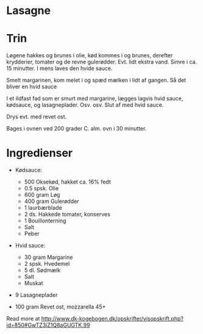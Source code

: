 <link id="linkstyle" rel="stylesheet" href="foghorn.css">
<meta http-equiv="Content-Type" content="text/html;charset=UTF-8">


Lasagne
=======

# Trin

Løgene hakkes og brunes i olie, kød kommes i og brunes, derefter krydderier,
tomater og de revne gulerødder. Evt. lidt ekstra vand. Simre i ca. 15 minutter.
I mens laves den hvide sauce.

Smelt margarinen, kom melet i og spæd mælken i lidt af gangen. Så det bliver en
hvid sauce

I et ildfast fad som er smurt med margarine, lægges lagvis hvid sauce, kødsauce,
og lasagneplader. Osv. osv. Slut af med hvid sauce.

Drys evt. med revet ost.

Bages i ovnen ved 200 grader C. alm. ovn i 30 minutter.


# Ingredienser
* Kødsauce:
    * 500	Oksekød, hakket ca. 16% fedt
    * 0.5 	spsk.	Olie
    * 600	gram	Løg
    * 400	gram	Gulerødder
    * 1		laurbærblade
    * 2	ds.	Hakkede tomater, konserves
    * 1		Bouillonterning
    * Salt
    * Peber

* Hvid sauce:
    * 30	gram	Margarine
    * 2	spsk.	Hvedemel
    * 5	dl.	Sødmælk
    * Salt
    * Muskat
* 9 Lasagneplader
* 100	gram Revet ost, mozzarella 45+

Read more at http://www.dk-kogebogen.dk/opskrifter/visopskrift.php?id=850#GwTZ3iZ1Q8aGUGTK.99
